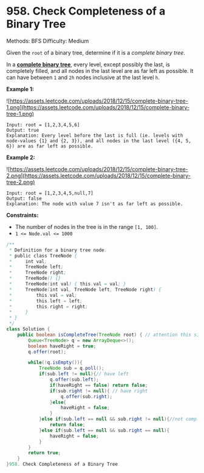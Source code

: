 # 958. Check Completeness of a Binary Tree

Methods: BFS
Difficulty: Medium

Given the `root` of a binary tree, determine if it is a *complete binary tree*.

In a [**complete binary tree**](http://en.wikipedia.org/wiki/Binary_tree#Types_of_binary_trees), every level, except possibly the last, is completely filled, and all nodes in the last level are as far left as possible. It can have between `1` and `2h` nodes inclusive at the last level `h`.

**Example 1:**

![https://assets.leetcode.com/uploads/2018/12/15/complete-binary-tree-1.png](https://assets.leetcode.com/uploads/2018/12/15/complete-binary-tree-1.png)

```
Input: root = [1,2,3,4,5,6]
Output: true
Explanation: Every level before the last is full (ie. levels with node-values {1} and {2, 3}), and all nodes in the last level ({4, 5, 6}) are as far left as possible.

```

**Example 2:**

![https://assets.leetcode.com/uploads/2018/12/15/complete-binary-tree-2.png](https://assets.leetcode.com/uploads/2018/12/15/complete-binary-tree-2.png)

```
Input: root = [1,2,3,4,5,null,7]
Output: false
Explanation: The node with value 7 isn't as far left as possible.

```

**Constraints:**

- The number of nodes in the tree is in the range `[1, 100]`.
- `1 <= Node.val <= 1000`

```java
/**
 * Definition for a binary tree node.
 * public class TreeNode {
 *     int val;
 *     TreeNode left;
 *     TreeNode right;
 *     TreeNode() {}
 *     TreeNode(int val) { this.val = val; }
 *     TreeNode(int val, TreeNode left, TreeNode right) {
 *         this.val = val;
 *         this.left = left;
 *         this.right = right;
 *     }
 * }
 */
class Solution {
    public boolean isCompleteTree(TreeNode root) { // attention this situation ex: [1,2,3,5,null,7,8]
        Queue<TreeNode> q = new ArrayDeque<>();
        boolean haveRight = true;
        q.offer(root);

        while(!q.isEmpty()){
            TreeNode sub = q.poll();
            if(sub.left != null){// have left 
                q.offer(sub.left);
                if(haveRight == false) return false;
                if(sub.right != null){ // have right
                    q.offer(sub.right);
                }else{
                    haveRight = false;
                }
            }else if(sub.left == null && sub.right != null){//not complete
                return false;
            }else if(sub.left == null && sub.right == null){
                haveRight = false;
            }
        }
        return true;
    }
}958. Check Completeness of a Binary Tree
```